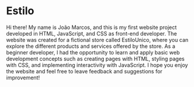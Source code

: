 # Estilo
Hi there! My name is João Marcos, and this is my first website project developed in HTML, JavaScript, and CSS as front-end developer. The website was created for a fictional store called EstiloUnico, where you can explore the different products and services offered by the store. As a beginner developer, I had the opportunity to learn and apply basic web development concepts such as creating pages with HTML, styling pages with CSS, and implementing interactivity with JavaScript. I hope you enjoy the website and feel free to leave feedback and suggestions for improvement!
